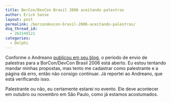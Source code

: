 ```yaml
---
title: BorCon/DevCon Brasil 2006 aceitando palestras
author: Erick Sasse
layout: post
permalink: /borcondevcon-brasil-2006-aceitando-palestras/
dsq_thread_id:
  - 262149121
categories:
  - Delphi
---
```

Conforme o Andreano [publicou em seu blog][1], o período de envio de palestras para a BorCon/DevCon Brasil 2006 está aberto. Eu estou tentando mandar minhas propostas, mas tento me cadastrar como palestrante e a página dá erro, então não consigo continuar. Já reportei ao Andreano, que está verificando isso.

Palestrante ou não, eu certamente estarei no evento. Ele deve acontecer em outubro ou novembro em São Paulo, como já estamos acostumados.

 [1]: http://blogs.borland.com/AndreanoLanusse/archive/2006/07/21/26135.aspx